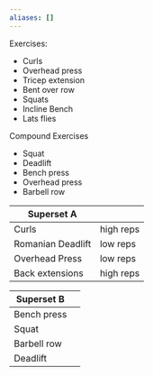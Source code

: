 ```yaml
---
aliases: []
---
```

Exercises:
- Curls 
- Overhead press
- Tricep extension
- Bent over row
- Squats
- Incline Bench
- Lats flies

Compound Exercises
- Squat
- Deadlift    
- Bench press
- Overhead press    
- Barbell row

| **Superset** A    |           |
| ----------------- | --------- |
| Curls             | high reps |
| Romanian Deadlift | low reps  |
| Overhead Press    | low reps  |
| Back extensions   | high reps |

| **Superset** B |     |
| -------------- | --- |
| Bench press    |     |
| Squat          |     |
| Barbell row    |     |
| Deadlift       |     |
